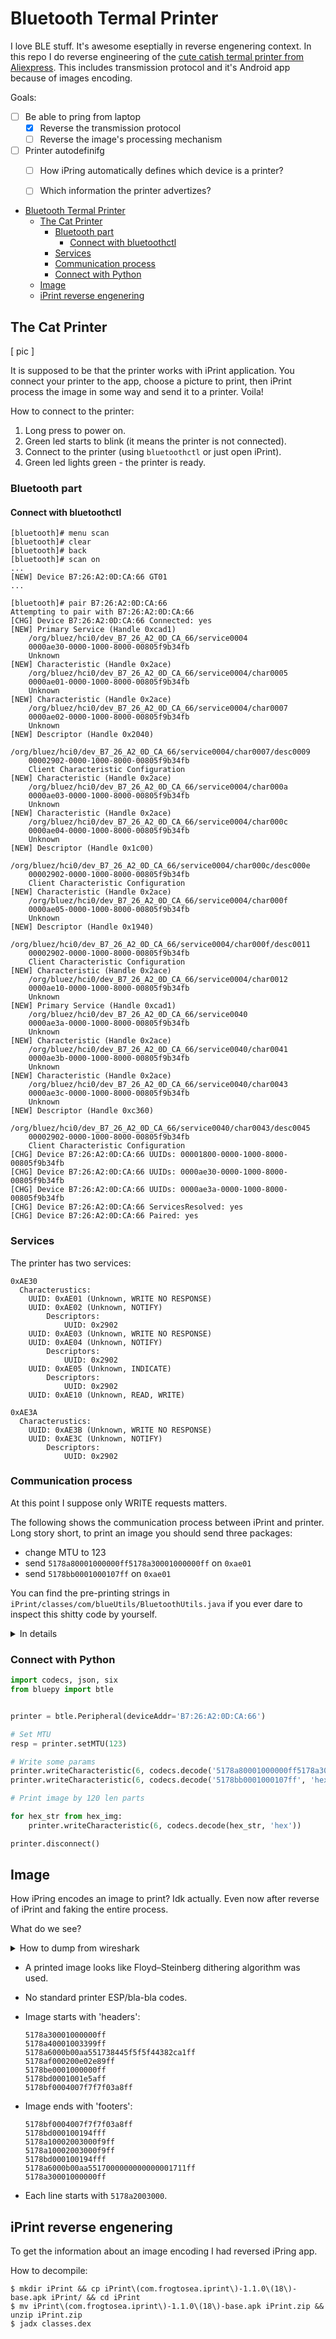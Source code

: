 # Bluetooth Termal Printer

I love BLE stuff. It's awesome eseptially in reverse engenering context. In this repo I do reverse engineering of the [cute catish termal printer from Aliexpress](https://aliexpress.ru/item/1005002722811359.html). This includes transmission protocol and it's Android app because of images encoding.

Goals:

-[ ] Be able to pring from laptop
  -[x] Reverse the transmission protocol
  -[ ] Reverse the image's processing mechanism
- [ ] Printer autodefinifg
    - [ ] How iPring automatically defines which device is a printer?
    - [ ] Which information the printer advertizes?


- [Bluetooth Termal Printer](#bluetooth-termal-printer)
  - [The Cat Printer](#the-cat-printer)
    - [Bluetooth part](#bluetooth-part)
      - [Connect with bluetoothctl](#connect-with-bluetoothctl)
    - [Services](#services)
    - [Communication process](#communication-process)
    - [Connect with Python](#connect-with-python)
  - [Image](#image)
  - [iPrint reverse engenering](#iprint-reverse-engenering)


## The Cat Printer

 [ pic ]

It is supposed to be that the printer works with iPrint application. You connect your printer to the app, choose a picture to print, then iPrint process the image in some way and send it to a printer. Voila!

How to connect to the printer:

1. Long press to power on.
2. Green led starts to blink (it means the printer is not connected).
3. Connect to the printer (using `bluetoothctl` or just open iPrint).
4. Green led lights green - the printer is ready.

### Bluetooth part

#### Connect with bluetoothctl

    [bluetooth]# menu scan
    [bluetooth]# clear
    [bluetooth]# back
    [bluetooth]# scan on
    ...
    [NEW] Device B7:26:A2:0D:CA:66 GT01
    ...

    [bluetooth]# pair B7:26:A2:0D:CA:66
    Attempting to pair with B7:26:A2:0D:CA:66
    [CHG] Device B7:26:A2:0D:CA:66 Connected: yes
    [NEW] Primary Service (Handle 0xcad1)
        /org/bluez/hci0/dev_B7_26_A2_0D_CA_66/service0004
        0000ae30-0000-1000-8000-00805f9b34fb
        Unknown
    [NEW] Characteristic (Handle 0x2ace)
        /org/bluez/hci0/dev_B7_26_A2_0D_CA_66/service0004/char0005
        0000ae01-0000-1000-8000-00805f9b34fb
        Unknown
    [NEW] Characteristic (Handle 0x2ace)
        /org/bluez/hci0/dev_B7_26_A2_0D_CA_66/service0004/char0007
        0000ae02-0000-1000-8000-00805f9b34fb
        Unknown
    [NEW] Descriptor (Handle 0x2040)
        /org/bluez/hci0/dev_B7_26_A2_0D_CA_66/service0004/char0007/desc0009
        00002902-0000-1000-8000-00805f9b34fb
        Client Characteristic Configuration
    [NEW] Characteristic (Handle 0x2ace)
        /org/bluez/hci0/dev_B7_26_A2_0D_CA_66/service0004/char000a
        0000ae03-0000-1000-8000-00805f9b34fb
        Unknown
    [NEW] Characteristic (Handle 0x2ace)
        /org/bluez/hci0/dev_B7_26_A2_0D_CA_66/service0004/char000c
        0000ae04-0000-1000-8000-00805f9b34fb
        Unknown
    [NEW] Descriptor (Handle 0x1c00)
        /org/bluez/hci0/dev_B7_26_A2_0D_CA_66/service0004/char000c/desc000e
        00002902-0000-1000-8000-00805f9b34fb
        Client Characteristic Configuration
    [NEW] Characteristic (Handle 0x2ace)
        /org/bluez/hci0/dev_B7_26_A2_0D_CA_66/service0004/char000f
        0000ae05-0000-1000-8000-00805f9b34fb
        Unknown
    [NEW] Descriptor (Handle 0x1940)
        /org/bluez/hci0/dev_B7_26_A2_0D_CA_66/service0004/char000f/desc0011
        00002902-0000-1000-8000-00805f9b34fb
        Client Characteristic Configuration
    [NEW] Characteristic (Handle 0x2ace)
        /org/bluez/hci0/dev_B7_26_A2_0D_CA_66/service0004/char0012
        0000ae10-0000-1000-8000-00805f9b34fb
        Unknown
    [NEW] Primary Service (Handle 0xcad1)
        /org/bluez/hci0/dev_B7_26_A2_0D_CA_66/service0040
        0000ae3a-0000-1000-8000-00805f9b34fb
        Unknown
    [NEW] Characteristic (Handle 0x2ace)
        /org/bluez/hci0/dev_B7_26_A2_0D_CA_66/service0040/char0041
        0000ae3b-0000-1000-8000-00805f9b34fb
        Unknown
    [NEW] Characteristic (Handle 0x2ace)
        /org/bluez/hci0/dev_B7_26_A2_0D_CA_66/service0040/char0043
        0000ae3c-0000-1000-8000-00805f9b34fb
        Unknown
    [NEW] Descriptor (Handle 0xc360)
        /org/bluez/hci0/dev_B7_26_A2_0D_CA_66/service0040/char0043/desc0045
        00002902-0000-1000-8000-00805f9b34fb
        Client Characteristic Configuration
    [CHG] Device B7:26:A2:0D:CA:66 UUIDs: 00001800-0000-1000-8000-00805f9b34fb
    [CHG] Device B7:26:A2:0D:CA:66 UUIDs: 0000ae30-0000-1000-8000-00805f9b34fb
    [CHG] Device B7:26:A2:0D:CA:66 UUIDs: 0000ae3a-0000-1000-8000-00805f9b34fb
    [CHG] Device B7:26:A2:0D:CA:66 ServicesResolved: yes
    [CHG] Device B7:26:A2:0D:CA:66 Paired: yes

### Services

The printer has two services:

    0xAE30
      Characterustics:
        UUID: 0xAE01 (Unknown, WRITE NO RESPONSE)
        UUID: 0xAE02 (Unknown, NOTIFY)
            Descriptors:
                UUID: 0x2902
        UUID: 0xAE03 (Unknown, WRITE NO RESPONSE)
        UUID: 0xAE04 (Unknown, NOTIFY)
            Descriptors:
                UUID: 0x2902
        UUID: 0xAE05 (Unknown, INDICATE)
            Descriptors:
                UUID: 0x2902
        UUID: 0xAE10 (Unknown, READ, WRITE)

    0xAE3A
      Characterustics:
        UUID: 0xAE3B (Unknown, WRITE NO RESPONSE)
        UUID: 0xAE3C (Unknown, NOTIFY)
            Descriptors:
                UUID: 0x2902

### Communication process

At this point I suppose only WRITE requests matters.

The following shows the communication process between iPrint and printer. Long story short, to print an image you should send three packages:

- change MTU to 123
- send `5178a80001000000ff5178a30001000000ff` on `0xae01`
- send `5178bb0001000107ff` on `0xae01`

You can find the pre-printing strings in `iPrint/classes/com/blueUtils/BluetoothUtils.java` if you ever dare to inspect this shitty code by yourself.

<details><summary>In details</summary>
<p>

1. Service: `0xae30`, Characteristic: `0xae02` (**NOTIFY**), Desc: `0x2902`

    *Enables notification*

   1. HEX:

          0000   02 0e 00 09 00 05 00 04 00 12 09 00 01 00
          0000   01 00

   2. Plain Text:

          localhost ()	b7:26:a2:0d:ca:66 ()	ATT	14	Sent Write Request, Handle: 0x0009 (Unknown: Unknown: Client Characteristic Configuration)

          Frame 70: 14 bytes on wire (112 bits), 14 bytes captured (112 bits)
          ...
          Bluetooth Attribute Protocol
              Opcode: Write Request (0x12)
                  0... .... = Authentication Signature: False
                  .0.. .... = Command: False
                  ..01 0010 = Method: Write Request (0x12)
              Handle: 0x0009 (Unknown: Unknown: Client Characteristic Configuration)
                  [Service UUID: Unknown (0xae30)]
                  [Characteristic UUID: Unknown (0xae02)]
                  [UUID: Client Characteristic Configuration (0x2902)]
              Characteristic Configuration Client: 0x0001, Notification
                  0000 0000 0000 00.. = Reseved: 0x0000
                  .... .... .... ..0. = Indication: False
                  .... .... .... ...1 = Notification: True

2. Service: `0xae30`, Characteristic: `0xae04` (**NOTIFY**), Desc: `0x2902`

   *also enables notifications ...*

3. Service: `0xae30`, Characteristic: `0xae05` (**INDICATE**), Desc: `0x2902`

    *manipulations with led?*

   1. HEX:

          0000   02 0e 00 09 00 05 00 04 00 12 11 00 02 00
          0000   02 00

   2. Plain Text:

          Frame 78: 14 bytes on wire (112 bits), 14 bytes captured (112 bits)
          ...
          Bluetooth Attribute Protocol
              Opcode: Write Request (0x12)
                  0... .... = Authentication Signature: False
                  .0.. .... = Command: False
                  ..01 0010 = Method: Write Request (0x12)
              Handle: 0x0011 (Unknown: Unknown: Client Characteristic Configuration)
                  [Service UUID: Unknown (0xae30)]
                  [Characteristic UUID: Unknown (0xae05)]
                  [UUID: Client Characteristic Configuration (0x2902)]
              Characteristic Configuration Client: 0x0002, Indication
                  0000 0000 0000 00.. = Reseved: 0x0000
                  .... .... .... ..1. = Indication: True
                  .... .... .... ...0 = Notification: False

4. Exchange MTU Request, Client Rx MTU: 123

5. Service: `0xae30`, Characteristic: `0xae01` (**WRITE NO RESPONSE**)

    *First pre-printing write request.*

   1. HEX:

          0000   02 0e 00 19 00 15 00 04 00 52 06 00 51 78 a8 00
          0010   01 00 00 00 ff 51 78 a3 00 01 00 00 00 ff

          0000   51 78 a8 00 01 00 00 00 ff 51 78 a3 00 01 00 00
          0010   00 ff

   2. Plain Text:

          Frame 89: 30 bytes on wire (240 bits), 30 bytes captured (240 bits)
          ...
          Bluetooth Attribute Protocol
              Opcode: Write Command (0x52)
                  0... .... = Authentication Signature: False
                  .1.. .... = Command: True
                  ..01 0010 = Method: Write Request (0x12)
              Handle: 0x0006 (Unknown: Unknown)
                  [Service UUID: Unknown (0xae30)]
                  [UUID: Unknown (0xae01)]
              Value: 5178a80001000000ff5178a30001000000ff

    In HEX translation the value comes after `02 0e 00 19 00 15 00 04 00 52 06 00` unknown header.

6. Service: `0xae30`, Characteristic: `0xae01` (**WRITE NO RESPONSE**)

    *Second pre-printing write request*

   1. HEX:

          0000   02 0e 00 10 00 0c 00 04 00 52 06 00 51 78 bb 00
          0010   01 00 01 07 ff

        The value also starts with `'51 78'`.

   2. Plain Text:

          Frame 93: 21 bytes on wire (168 bits), 21 bytes captured (168 bits)
          ...
          Bluetooth Attribute Protocol
              Opcode: Write Command (0x52)
                  0... .... = Authentication Signature: False
                  .1.. .... = Command: True
                  ..01 0010 = Method: Write Request (0x12)
              Handle: 0x0006 (Unknown: Unknown)
                  [Service UUID: Unknown (0xae30)]
                  [UUID: Unknown (0xae01)]
              Value: 5178bb0001000107ff

7. Service: `0xae30`, Characteristic: `0xae01` (**WRITE NO RESPONSE**)

    *Start image transmission*. There is a chain of packets of 132 bytes each.

    Service: `0xae30`, Characteristic: `0xae01` (**WRITE NO RESPONSE**)

        Bluetooth Attribute Protocol
            Opcode: Write Command (0x52)
                0... .... = Authentication Signature: False
                .1.. .... = Command: True
                ..01 0010 = Method: Write Request (0x12)
            Handle: 0x0006 (Unknown: Unknown)
                [Service UUID: Unknown (0xae30)]
                [UUID: Unknown (0xae01)]
            Value: 5178a30001000000ff5178a40001003399ff5178a6000b00aa551738445f5f5f44382ca1…

    HEX:

    `Value` starts with `'51 78'`

        0000   02 05 00 7f 00 7b 00 04  00 52 06 00 51 78 a3 00
        0010   01 00 00 00 ff 51 78 a4  00 01 00 33 99 ff 51 78
        0020   a6 00 0b 00 aa 55 17 38  44 5f 5f 5f 44 38 2c a1
        0030   ff 51 78 af 00 02 00 e0  2e 89 ff 51 78 be 00 01
        0040   00 00 00 ff 51 78 bd 00  01 00 1e 5a ff 51 78 bf
        0050   00 04 00 7f 7f 7f 03 a8  ff 51 78 bf 00 04 00 7f
        0060   7f 7f 03 a8 ff 51 78 bf  00 04 00 7f 7f 7f 03 a8
        0070   ff 51 78 bf 00 04 00 7f  7f 7f 03 a8 ff 51 78 bf
        0080   00 04 00 7f
</p>
</details>

### Connect with Python

```py
import codecs, json, six
from bluepy import btle


printer = btle.Peripheral(deviceAddr='B7:26:A2:0D:CA:66')

# Set MTU
resp = printer.setMTU(123)

# Write some params
printer.writeCharacteristic(6, codecs.decode('5178a80001000000ff5178a30001000000ff', 'hex'))
printer.writeCharacteristic(6, codecs.decode('5178bb0001000107ff', 'hex'))

# Print image by 120 len parts

for hex_str from hex_img:
    printer.writeCharacteristic(6, codecs.decode(hex_str, 'hex'))

printer.disconnect()
```

## Image

How iPring encodes an image to print? Idk actually. Even now after reverse of iPrint and faking the entire process.

What do we see?

<details><summary>How to dump from wireshark</summary>
<p>

1. Export image's packages as JSON (Good filter: `bluetooth.addr==b7:26:a2:0d:ca:66`)

2. Extract hex data with Python

    ```py
    with open('reverse_stuff/rfid-metka-picture.json') as j_file:
        pic_json = json.load(j_file)

    pic_hex = [val['_source']['layers']['btatt']['btatt.value'] for val in pic_json]
    pic_hex = [val.replace(':', '') for val in pic_hex]

    # from arry to str
    pic_hex = ''.join(pic_hex)

    with open('reverse_stuff/rfid-metka-picture.pichex', 'w') as h_file:
        h_file.write(pic_hex)
    ```

</p>
</details>


- A printed image looks like Floyd–Steinberg dithering algorithm was used.
- No standard printer ESP/bla-bla codes.
- Image starts with 'headers':

      5178a30001000000ff
      5178a40001003399ff
      5178a6000b00aa551738445f5f5f44382ca1ff
      5178af000200e02e89ff
      5178be0001000000ff
      5178bd0001001e5aff
      5178bf0004007f7f7f03a8ff

- Image ends with 'footers':

      5178bf0004007f7f7f03a8ff
      5178bd000100194fff
      5178a10002003000f9ff
      5178a10002003000f9ff
      5178bd000100194fff
      5178a6000b00aa5517000000000000001711ff
      5178a30001000000ff

- Each line starts with `5178a2003000`.

## iPrint reverse engenering

To get the information about an image encoding I had reversed iPring app.

How to decompile:

    $ mkdir iPrint && cp iPrint\(com.frogtosea.iprint\)-1.1.0\(18\)-base.apk iPrint/ && cd iPrint
    $ mv iPrint\(com.frogtosea.iprint\)-1.1.0\(18\)-base.apk iPrint.zip && unzip iPrint.zip
    $ jadx classes.dex
